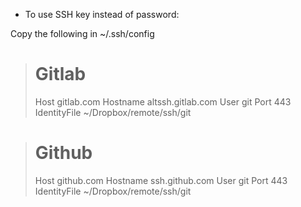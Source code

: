 * To use SSH key instead of password:

Copy the following in ~/.ssh/config

> # Gitlab
> Host gitlab.com
>   Hostname altssh.gitlab.com
>   User git
>   Port 443
>   IdentityFile ~/Dropbox/remote/ssh/git

> # Github
> Host github.com
>   Hostname ssh.github.com
>   User git
>   Port 443
>   IdentityFile ~/Dropbox/remote/ssh/git
